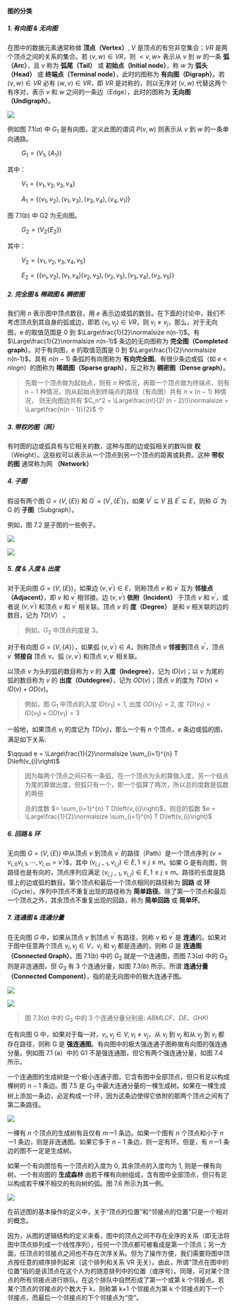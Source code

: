 
#### 图的分类

##### 1. 有向图 & 无向图

在图中的数据元素通常称做 **顶点（Vertex）**, $V$ 是顶点的有穷非空集合；$VR$ 是两个顶点之间的关系的集合。若 $\langle v, w\rangle \in V R$，则 $<v,w>$ 表示从 $v$ 到 $w$ 的一条 **弧（Arc）**，且 $v$ 称为 **弧尾（Tail）** 或 **初始点（Initial node）**，称 $w$ 为 **弧头（Head）** 或 **终端点（Terminal node）**，此时的图称为 **有向图（Digraph）**。若 $\langle v, w\rangle \in V R$ 必有 $\langle w, v\rangle \in VR$，即 $VR$ 是对称的，则以无序对 $(v, w)$ 代替这两个有序对，表示 $v$ 和 $w$ 之间的一条边（Edge），此时的图称为 **无向图（Undigraph）**。

![](https://gitee.com/mayundaze/img_bed/raw/master/20200701164342.png)

例如图 $7.1(a)$ 中 $G_1$ 是有向图，定义此图的谓词 $P(v,w)$ 则表示从 $v$ 到 $w$ 的一条单向通路。

$\qquad G_{1}=\left(V_{1},\left\{A_{1}\right\}\right)$

其中：

$\qquad V_{1}=\left\{v_{1}, v_{2}, v_{3}, v_{4}\right\}$

$\qquad A_{1}=\left\{\left\langle v_{1}, v_{2}\right\rangle,\left\langle v_{1}, v_{3}\right\rangle,\left\langle v_{3}, v_{4}\right\rangle,\left\langle v_{4}, v_{1}\right\rangle\right\}$

图 $7.1(b)$ 中 G2 为无向图。

$\qquad G_{2} = \left(V_{2}\left\{E_{2}\right\}\right)$

其中：

$\qquad V_{2}=\left\{v_{1}, v_{2}, v_{3}, v_{4}, v_{5}\right\}$

$\qquad E_{2}=\left\{\left(v_{1}, v_{2}\right),\left(v_{1}, v_{4}\right)\left(v_{2}, v_{3}\right),\left(v_{2}, v_{5}\right),\left(v_{3}, v_{4}\right),\left(v_{3}, v_{5}\right)\right\}$

##### 2. 完全图 & 稀疏图 & 稠密图

我们用 $n$ 表示图中顶点数目，用 $e$ 表示边或弧的数目。在下面的讨论中，我们不考虑顶点到其自身的弧或边，即若 $\left\langle v_{i}, v_{j}\right\rangle \in V R$，则 $v_{i} \neq v_{j}$，那么，对于无向图，e 的取值范围是 0 到 $\Large\frac{1}{2}\normalsize n(n-1)$。有 $\Large\frac{1}{2}\normalsize  n(n-1)$ 条边的无向图称为 **完全图（Completed graph）**。对于有向图，e 的取值范围是 0 到 $\Large\frac{1}{2}\normalsize  n(n-1)$。具有 $n(n-1)$ 条弧的有向图称为 **有向完全图**。有很少条边或弧（如 $e < nlogn$）的图称为 **稀疏图（Sparse graph）**，反之称为 **稠密图（Dense graph）**。

> 先取一个顶点做为起始点，则有 $n$ 种情况，再取一个顶点做为终端点，则有 $n - 1$ 种情况，则从起始点到终端点的路径（有向图）共有 $n \times (n - 1)$ 种情况， 则无向图边共有 $C_n^2 = \Large\frac{n!}{2! (n - 2)!}\normalsize = \Large\frac{n(n - 1)}{2}$ 个

##### 3. 带权的图（网）

有时图的边或弧具有与它相关的数，这种与图的边或弧相关的数叫做 **权**（Weight）。这些权可以表示从一个顶点到另一个顶点的距离或耗费。这种 **带权的图** 通常称为网 **（Network）**

##### 4. 子图

假设有两个图 $G=(V,\{E\})$ 和 $G^{\prime}=\left(V^{\prime},\left\{E^{\prime}\right\}\right)$，如果 $V^{\prime} \subseteq V$ 且 $E^{\prime} \subseteq E$，则称 $G^{'}$ 为 G 的 **子图**（Subgraph）。

例如，图 7.2 是子图的一些例子。

![](https://gitee.com/mayundaze/img_bed/raw/master/20200701172240.png)

![](https://gitee.com/mayundaze/img_bed/raw/master/20200701172035.png)

##### 5. 度 & 入度 & 出度

对于无向图 $G=(V,\{E\})$，如果边 $\left(v, v^{\prime}\right) \in E$，则称顶点 $v$ 和 $v^{'}$ 互为 **邻接点（Adjacent）**，即 $v$ 和 $v^{'}$ 相邻接。边 $\left(v, v^{\prime}\right)$ **依附（Incident）** 于顶点 $v$ 和 $v^{'}$，或者说 $\left(v, v^{\prime}\right)$ 和顶点 $v$ 和 $v^{'}$ 相关联。顶点 $v$ 的 **度（Degree）** 是和 $v$ 相关联的边的数目，记为 $TD(V）$ 。

> 例如，$G_2$ 中顶点的度是 3。

对于有向图 $G =(V,\{A\}）$，如果弧 $\left\langle v, v^{\prime}\right\rangle \in A$，则称顶点 $v$ **邻接到**顶点 $v^{'}$，顶点 $v^{'}$ **邻接自** 顶点 $v$。弧 $\left\langle v, v^{\prime}\right\rangle$ 和顶点 $v,v^{'}$ 相关联。

以顶点 $v$ 为头的弧的数目称为 $v$ 的 **入度（Indegree）**，记为 $ID(v)$；以 $v$ 为尾的弧的数目称为 $v$ 的 **出度（Outdegree）**，记为 $OD(v)$；顶点 $v$ 的度为 $TD(v) = ID (v)  + OD(v)$。

> 例如，图 $G_1$ 中顶点的入度 $ID(v_1) = 1$, 出度 $OD(v_1) = 2$, 度 $TD(v_1) = ID(v_1) + OD(v_1) = 3$

一般地，如果顶点 $v_i$ 的度记为 $TD(v_i)$，那么一个有 $n$ 个顶点，$e$ 条边或弧的图，满足如下关系:

$\qquad e = \Large\frac{1}{2}\normalsize \sum_{i=1}^{n} T D\left(v_{i}\right)$

> 因为每两个顶点之间只有一条弧，在一个顶点为头的算做入度，另一个结点为尾的算做出度，但弧只有一个，即一个弧算了两次，所以总的度数是弧数的两倍
>
> 总的度数 $= \sum_{i=1}^{n} T D\left(v_{i}\right)$，则总的弧数 $e = \Large\frac{1}{2}\normalsize \sum_{i=1}^{n} T D\left(v_{i}\right)$
> $\;$

##### 6. 回路 & 环 

无向图 $G=(V,\{E\})$ 中从顶点 $v$ 到顶点 $v^{'}$ 的路径（Path）是一个顶点序列 $\left(v=v_{i, 0} v_{i, 1}, \cdots, v_{i, m}=v^{\prime}\right)$$，其中 $\left(v_{i, j-1}, v_{i, j}\right) \in E, 1 \leqslant j \leqslant m$。如果 G 是有向图，则路径也是有向的，顶点序列应满足 $\left\langle v_{i, j-1}, v_{i, j}\right\rangle \in E, 1 \leqslant j \leqslant m$。路径的长度是路径上的边或弧的数目。第个顶点和最后一个顶点相同的路径称为 **回路** 或 **环**（Cycle）。序列中顶点不重复出现的路径称为 **简单路径**。除了第一个顶点和最后一个顶点之外，其余顶点不重复出现的回路，称为 **简单回路** 或 **简单环**。

##### 7. 连通图 & 连通分量

在无向图 $G$ 中，如果从顶点 $v$ 到顶点 $v^{'}$ 有路径，则称 $v$ 和 $v^{'}$ 是 **连通**的。如果对于图中任意两个顶点 $v_{i}, v_{j} \in V$，$v_i$ 和 $v_j$ 都是连通的，则称 $G$ 是 **连通图（Connected Graph）**。图 $7.1(b)$ 中的 $G_2$ 就是一个连通图，而图 $7.3(a)$ 中的 $G_3$ 则是非连通图，但 $G_3$ 有 3 个连通分量，如图 $7.3(b)$ 所示。所谓 **连通分量（Connected Component）**，指的是无向图中的极大连通子图。

![](https://gitee.com/mayundaze/img_bed/raw/master/20200702103432.png)

![](https://gitee.com/mayundaze/img_bed/raw/master/20200702103651.png)

> 图 $7.3(a)$ 中的 $G_3$ 中的 3 个连通分量分别是: $ABMLCF、DE、GHKI$

在有向图 G 中，如果对于每一对，$v_{i}, v_{j} \in V, v_{i} \neq v_j$，从 $v_i$ 到 $v_j$ 和从 $v_j$ 到 $v_i$ 都存在路径，则称 G 是 **强连通图**。有向图中的极大强连通子图称做有向图的强连通分量。例如图 7.1 (a）中的 G1 不是强连通图，但它有两个强连通分量，如图 7.4 所示。

一个连通图的生成树是一个极小连通子图，它含有图中全部顶点，但只有足以构成棵树的 $n - 1$ 条边。图 7.5 是 $G_3$ 中最大连通分量的一棵生成树。如果在一棵生成树上添加一条边，必定构成一个环，因为这条边使得它依附的那两个顶点之间有了第二条路径。

![](https://gitee.com/mayundaze/img_bed/raw/master/20200702104333.png)

一棵有 $n$ 个顶点的生成树有且仅有 $mー1$ 条边。如果一个图有 $n$ 个顶点和小于 $nー1$ 条边，则是非连通图。如果它多于 $n - 1$ 条边，则一定有环。但是，有 $n ー 1$ 条边的图不一定是生成树。

如果一个有向图恰有一个顶点的入度为 0, 其余顶点的入度均为 1, 则是一棵有向树。一个有向图的 **生成森林** 由若干棵有向树组成，含有图中全部顶点，但只有足以构成若干棵不相交的有向树的弧。图 7.6 所示为其一例。

![](https://gitee.com/mayundaze/img_bed/raw/master/20200702104706.png)

在前述图的基本操作的定义中，关于“顶点的位置”和“邻接点的位置”只是一个相对的概念。

因为，从图的逻辑结构的定义来看，图中的顶点之间不存在全序的关系（即无法将图中顶点排列成一个线性序列），任何一个顶点都可被看成是第一个顶点；另一方面，任顶点的邻接点之间也不存在次序关系。但为了操作方便，我们需要将图中顶点按任意的顺序排列起来（这个排列和关系 VR 无关）。由此，所谓“顶点在图中的位置”指的是该顶点在这个人为的随意排列中的位置（或序号）。同理，可对某个顶点的所有邻接点进行排队，在这个排队中自然形成了第一个或第 k 个邻接点。若某个顶点的邻接点的个数大于 k，则称第 k+1 个邻接点为第 k 个邻接点的下一个邻接点，而最后一个邻接点的下个邻接点为“空”。
